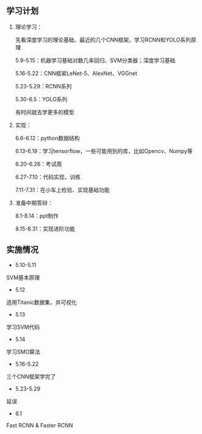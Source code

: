 ## 学习计划

1. 理论学习：

   先看深度学习的理论基础、最近的几个CNN框架，学习RCNN和YOLO系列原理

   5.9-5.15：机器学习基础对数几率回归、SVM分类器；深度学习基础

   5.16-5.22：CNN框架LeNet-5、AlexNet、VGGnet

   5.23-5.29：RCNN系列

   5.30-6.5：YOLO系列

   有时间就去学更多的模型

2. 实现：

   6.6-6.12：python数据结构

   6.13-6.19：学习tensorflow，一些可能用到的库，比如Opencv、Numpy等

   6.20-6.26：考试周

   6.27-7.10：代码实现，训练

   7.11-7.31：在小车上检验、实现基础功能

3. 准备中期答辩：

   8.1-8.14：ppt制作

   8.15-8.31：实现进阶功能

## 实施情况

* 5.10-5.11

SVM基本原理

* 5.12

选用Titanic数据集，并可视化

* 5.13

学习SVM代码

* 5.14

学习SMO算法

* 5.16-5.22

三个CNN框架学完了

* 5.23-5.29

延误

* 6.1

Fast RCNN & Faster RCNN